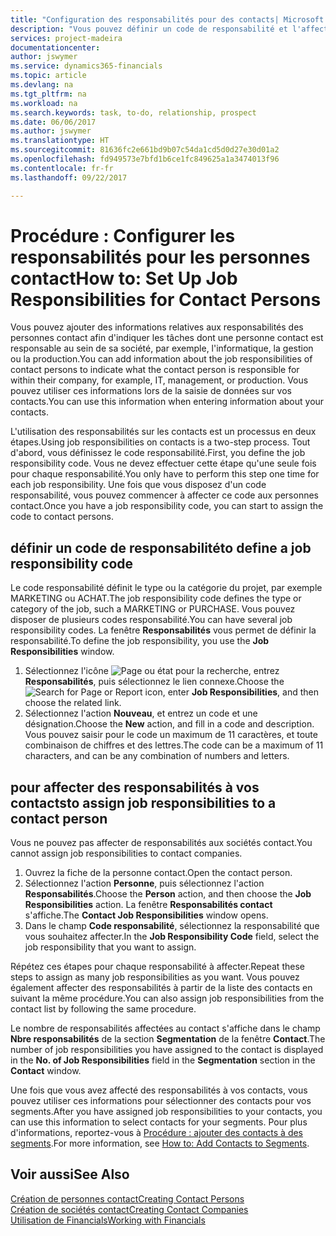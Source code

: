 ```yaml
---
title: "Configuration des responsabilités pour des contacts| Microsoft Docs"
description: "Vous pouvez définir un code de responsabilité et l'affecter à un contact pour indiquer les tâches dont votre contact est en charge dans sa société, par exemple, l'informatique ou la production."
services: project-madeira
documentationcenter: 
author: jswymer
ms.service: dynamics365-financials
ms.topic: article
ms.devlang: na
ms.tgt_pltfrm: na
ms.workload: na
ms.search.keywords: task, to-do, relationship, prospect
ms.date: 06/06/2017
ms.author: jswymer
ms.translationtype: HT
ms.sourcegitcommit: 81636fc2e661bd9b07c54da1cd5d0d27e30d01a2
ms.openlocfilehash: fd949573e7bfd1b6ce1fc849625a1a3474013f96
ms.contentlocale: fr-fr
ms.lasthandoff: 09/22/2017

---
```

# <a name="how-to-set-up-job-responsibilities-for-contact-persons"></a><span data-ttu-id="e5e8c-103">Procédure : Configurer les responsabilités pour les personnes contact</span><span class="sxs-lookup"><span data-stu-id="e5e8c-103">How to: Set Up Job Responsibilities for Contact Persons</span></span>
<span data-ttu-id="e5e8c-104">Vous pouvez ajouter des informations relatives aux responsabilités des personnes contact afin d'indiquer les tâches dont une personne contact est responsable au sein de sa société, par exemple, l'informatique, la gestion ou la production.</span><span class="sxs-lookup"><span data-stu-id="e5e8c-104">You can add information about the job responsibilities of contact persons to indicate what the contact person is responsible for within their company, for example, IT, management, or production.</span></span> <span data-ttu-id="e5e8c-105">Vous pouvez utiliser ces informations lors de la saisie de données sur vos contacts.</span><span class="sxs-lookup"><span data-stu-id="e5e8c-105">You can use this information when entering information about your contacts.</span></span>

<span data-ttu-id="e5e8c-106">L'utilisation des responsabilités sur les contacts est un processus en deux étapes.</span><span class="sxs-lookup"><span data-stu-id="e5e8c-106">Using job responsibilities on contacts is a two-step process.</span></span> <span data-ttu-id="e5e8c-107">Tout d'abord, vous définissez le code responsabilité.</span><span class="sxs-lookup"><span data-stu-id="e5e8c-107">First, you define the job responsibility code.</span></span> <span data-ttu-id="e5e8c-108">Vous ne devez effectuer cette étape qu'une seule fois pour chaque responsabilité.</span><span class="sxs-lookup"><span data-stu-id="e5e8c-108">You only have to perform this step one time for each job responsibility.</span></span> <span data-ttu-id="e5e8c-109">Une fois que vous disposez d'un code responsabilité, vous pouvez commencer à affecter ce code aux personnes contact.</span><span class="sxs-lookup"><span data-stu-id="e5e8c-109">Once you have a job responsibility code, you can start to assign the code to contact persons.</span></span>

## <a name="to-define-a-job-responsibility-code"></a><span data-ttu-id="e5e8c-110">définir un code de responsabilité</span><span class="sxs-lookup"><span data-stu-id="e5e8c-110">to define a job responsibility code</span></span>
<span data-ttu-id="e5e8c-111">Le code responsabilité définit le type ou la catégorie du projet, par exemple MARKETING ou ACHAT.</span><span class="sxs-lookup"><span data-stu-id="e5e8c-111">The job responsibility code defines the type or category of the job, such a MARKETING or PURCHASE.</span></span> <span data-ttu-id="e5e8c-112">Vous pouvez disposer de plusieurs codes responsabilité.</span><span class="sxs-lookup"><span data-stu-id="e5e8c-112">You can have several job responsibility codes.</span></span> <span data-ttu-id="e5e8c-113">La fenêtre **Responsabilités** vous permet de définir la responsabilité.</span><span class="sxs-lookup"><span data-stu-id="e5e8c-113">To define the job responsibility, you use the **Job Responsibilities** window.</span></span>

1. <span data-ttu-id="e5e8c-114">Sélectionnez l'icône ![Page ou état pour la recherche](media/ui-search/search_small.png "Page ou état pour la recherche"), entrez **Responsabilités**, puis sélectionnez le lien connexe.</span><span class="sxs-lookup"><span data-stu-id="e5e8c-114">Choose the ![Search for Page or Report](media/ui-search/search_small.png "Search for Page or Report icon") icon, enter **Job Responsibilities**, and then choose the related link.</span></span>
2. <span data-ttu-id="e5e8c-115">Sélectionnez l'action **Nouveau**, et entrez un code et une désignation.</span><span class="sxs-lookup"><span data-stu-id="e5e8c-115">Choose the **New** action, and fill in a code and description.</span></span> <span data-ttu-id="e5e8c-116">Vous pouvez saisir pour le code un maximum de 11 caractères, et toute combinaison de chiffres et des lettres.</span><span class="sxs-lookup"><span data-stu-id="e5e8c-116">The code can be a maximum of 11 characters, and can be any combination of numbers and letters.</span></span>

## <a name="to-assign-job-responsibilities-to-a-contact-person"></a><span data-ttu-id="e5e8c-117">pour affecter des responsabilités à vos contacts</span><span class="sxs-lookup"><span data-stu-id="e5e8c-117">to assign job responsibilities to a contact person</span></span>
<span data-ttu-id="e5e8c-118">Vous ne pouvez pas affecter de responsabilités aux sociétés contact.</span><span class="sxs-lookup"><span data-stu-id="e5e8c-118">You cannot assign job responsibilities to contact companies.</span></span>

1. <span data-ttu-id="e5e8c-119">Ouvrez la fiche de la personne contact.</span><span class="sxs-lookup"><span data-stu-id="e5e8c-119">Open the contact person.</span></span>
2. <span data-ttu-id="e5e8c-120">Sélectionnez l'action **Personne**, puis sélectionnez l'action **Responsabilités**.</span><span class="sxs-lookup"><span data-stu-id="e5e8c-120">Choose the **Person** action, and then choose the **Job Responsibilities** action.</span></span> <span data-ttu-id="e5e8c-121">La fenêtre **Responsabilités contact** s'affiche.</span><span class="sxs-lookup"><span data-stu-id="e5e8c-121">The **Contact Job Responsibilities** window opens.</span></span>
3. <span data-ttu-id="e5e8c-122">Dans le champ **Code responsabilité**, sélectionnez la responsabilité que vous souhaitez affecter.</span><span class="sxs-lookup"><span data-stu-id="e5e8c-122">In the **Job Responsibility Code** field, select the job responsibility that you want to assign.</span></span>

<span data-ttu-id="e5e8c-123">Répétez ces étapes pour chaque responsabilité à affecter.</span><span class="sxs-lookup"><span data-stu-id="e5e8c-123">Repeat these steps to assign as many job responsibilities as you want.</span></span> <span data-ttu-id="e5e8c-124">Vous pouvez également affecter des responsabilités à partir de la liste des contacts en suivant la même procédure.</span><span class="sxs-lookup"><span data-stu-id="e5e8c-124">You can also assign job responsibilities from the contact list by following the same procedure.</span></span>

<span data-ttu-id="e5e8c-125">Le nombre de responsabilités affectées au contact s'affiche dans le champ **Nbre responsabilités** de la section **Segmentation** de la fenêtre **Contact**.</span><span class="sxs-lookup"><span data-stu-id="e5e8c-125">The number of job responsibilities you have assigned to the contact is displayed in the **No. of Job Responsibilities** field in the **Segmentation** section in the **Contact** window.</span></span>

<span data-ttu-id="e5e8c-126">Une fois que vous avez affecté des responsabilités à vos contacts, vous pouvez utiliser ces informations pour sélectionner des contacts pour vos segments.</span><span class="sxs-lookup"><span data-stu-id="e5e8c-126">After you have assigned job responsibilities to your contacts, you can use this information to select contacts for your segments.</span></span> <span data-ttu-id="e5e8c-127">Pour plus d'informations, reportez-vous à [Procédure : ajouter des contacts à des segments](marketing-add-contact-segment.md).</span><span class="sxs-lookup"><span data-stu-id="e5e8c-127">For more information, see [How to: Add Contacts to Segments](marketing-add-contact-segment.md).</span></span>

## <a name="see-also"></a><span data-ttu-id="e5e8c-128">Voir aussi</span><span class="sxs-lookup"><span data-stu-id="e5e8c-128">See Also</span></span>
[<span data-ttu-id="e5e8c-129">Création de personnes contact</span><span class="sxs-lookup"><span data-stu-id="e5e8c-129">Creating Contact Persons</span></span>](marketing-create-contact-persons.md)  
[<span data-ttu-id="e5e8c-130">Création de sociétés contact</span><span class="sxs-lookup"><span data-stu-id="e5e8c-130">Creating Contact Companies</span></span>](marketing-create-contact-companies.md)  
[<span data-ttu-id="e5e8c-131">Utilisation de Financials</span><span class="sxs-lookup"><span data-stu-id="e5e8c-131">Working with Financials</span></span>](ui-work-product.md)

